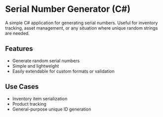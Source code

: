 # Serial Number Generator (C#)

A simple C# application for generating serial numbers. Useful for inventory tracking, asset management, or any situation where unique random strings are needed.

## Features

- Generate random serial numbers
- Simple and lightweight
- Easily extendable for custom formats or validation

## Use Cases

- Inventory item serialization
- Product tracking
- General-purpose unique ID generation
